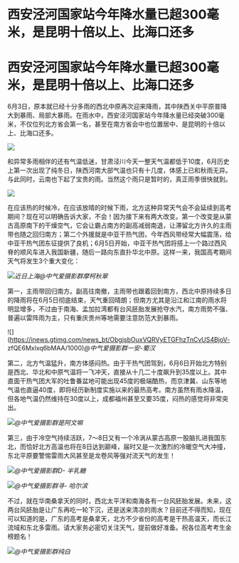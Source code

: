 # 西安泾河国家站今年降水量已超300毫米，是昆明十倍以上、比海口还多

# 西安泾河国家站今年降水量已超300毫米，是昆明十倍以上、比海口还多

6月3日，原本就已经十分多雨的西北中原再次迎来降雨，其中陕西关中平原普降大到暴雨、局部大暴雨。在雨水中，西安泾河国家站今年降水量已经突破300毫米，不仅位列北方省会第一名，甚至在南方省会中也位置居中、是昆明的十倍以上、比海口还多。

![](https://inews.gtimg.com/news_bt/Op_dPvLv-g9xs6b4WFK9Dttgzp3iSYrf4NZ30RD6tcX28AA/1000)

和异常多雨相伴的还有气温低迷，甘肃泾川今天一整天气温都低于10度，6月历史上第一次出现了纯冬日，陕西河南大部气温也只有十几度，体感上已和秋雨无异。与此同时，云南也下起了宝贵的雨。当然这个雨只是暂时的，真正雨季很快就到。

![](https://inews.gtimg.com/news_bt/OZ2iOanImKtdTlwnI0Hr7HRKdMgB-9FxqcSbQMZYQUHBQAA/1000)

在应该热的时候冷，在应该放晴的时候下雨，北方这种异常天气会不会延续到高考期间？现在可以明确告诉大家，不会！因为接下来有两大改变。第一个改变是从蒙古高原南下的干燥空气，它会让霸占南方的副高减弱南退，让滞留北方许久的主雨带也随之回归南方；第二个外援就是中亚干热气团，今年西风带经常大幅震荡，给中亚干热气团东征提供了良机；6月5日开始，中亚干热气团将搭上一个路过西风脊的顺风车进入我国新疆，随后一路向东直扑华北中原。这样一来，我国高考期间天气将发生3个重大变化：

![](https://inews.gtimg.com/news_bt/Oznp74KcdGpX5Bs95Qiz2hogVcbZWh8Z6zS1mE4pZWN1oAA/1000)_近日上海@中气爱摄影群摩柯秋翠_

第一，主雨带回归南方。副高往南撤，主雨带也跟着回到南方，西北中原持续多日的降雨将在6月5日彻底结束，天气重回晴朗；但南方尤其是沿江和江南的雨水将明显增多，不过由于南海、孟加拉湾都有台风胚胎发展抢夺水汽，南方雨势不强、普遍以雷阵雨为主，只有重庆贵州等地需要注意防范大到暴雨。

![](https://inews.gtimg.com/news_bt/ObgjsbOuxVQRVyETGFhzTnCvUS4BjoV-
zfQE6Mxlxq6bMAA/1000)_@中气爱摄影群一安-蜀汉_

第二，北方气温猛升，南方体感闷热。由于干热气团驾到，6月6日开始北方特别是西北、华北和中原气温将一飞冲天，直接从十几二十度飙升到35度以上。其中直面干热气团大军的吐鲁番盆地可能出现45度的极端酷热，而京津冀、山东等地气温也直逼40度，即将经历新制度实施以来的最热高考。南方虽然有雨水降温，但各地气温仍然维持在30度以上，成都福州甚至又要35度，闷热的感觉将非常突出。

![](https://inews.gtimg.com/news_bt/OP9X-hnL2hsHS_y1CIr023boJkSaVmIxz8B4X9OKRMxCAAA/1000)_@中气爱摄影群是阿文嘛_

第三，由于冷空气持续活跃，7～8日又有一个冷涡从蒙古高原一股脑扎进我国东北，而恰好北方高温也将在8日达到巅峰，届时又是一次激烈的冷暖空气大冲撞，东北平原要警惕雷雨大风甚至是龙卷风等强对流天气的发生！

![](https://inews.gtimg.com/news_bt/OSkVW-Y7vpzvjpruz3gMgk5pxCXbujuX5Snr-00-ZOfzYAA/1000)_@中气爱摄影群D-
半乳糖_

![](https://inews.gtimg.com/news_bt/OzVaSCOztRZKhdCsAG7icP3c8LUTU-9bnOWVtzla0g4lwAA/1000)_@中气爱摄影群寻-
哈尔滨_

不过，就在华南桑拿天的同时，西北太平洋和南海各有一台风胚胎发展。未来，这两台风胚胎是让广东再吃一轮下沉，还是送来清凉的雨水？目前还不得而知，现在可以知道的是，广东的高考是桑拿天，北方不少省份的高考是干热高温天，而长江流域和东北多雷雨。请大家务必密切关注天气，提前做好准备。祝各位高考考生金榜题名！

![](https://inews.gtimg.com/news_bt/OI1NgkB99TLTQNcJy_wk7dDXUt4-HKyZ1edite0eia8fgAA/1000)_@中气爱摄影群纯白_


